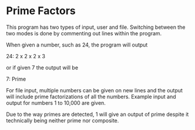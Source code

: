 Prime Factors
=============

This program has two types of input, user and file. Switching between the two modes is done by commenting out lines within the program.

When given a number, such as 24, the program will output

24: 2 x 2 x 2 x 3

or if given 7 the output will be

7: Prime

For file input, multiple numbers can be given on new lines and the output will include prime factorizations of all the numbers. Example input and output for numbers 1 to 10,000 are given.

Due to the way primes are detected, 1 will give an output of prime despite it technically being neither prime nor composite.
